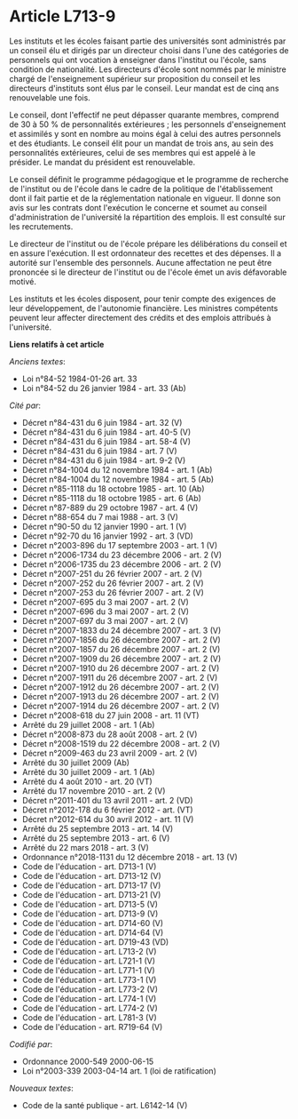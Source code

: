 # Article L713-9

Les instituts et les écoles faisant partie des universités sont administrés par un conseil élu et dirigés par un directeur
choisi dans l'une des catégories de personnels qui ont vocation à enseigner dans l'institut ou l'école, sans condition de
nationalité. Les directeurs d'école sont nommés par le ministre chargé de l'enseignement supérieur sur proposition du conseil
et les directeurs d'instituts sont élus par le conseil. Leur mandat est de cinq ans renouvelable une fois.

Le conseil, dont l'effectif ne peut dépasser quarante membres, comprend de 30 à 50 % de personnalités extérieures ; les
personnels d'enseignement et assimilés y sont en nombre au moins égal à celui des autres personnels et des étudiants. Le
conseil élit pour un mandat de trois ans, au sein des personnalités extérieures, celui de ses membres qui est appelé à le
présider. Le mandat du président est renouvelable.

Le conseil définit le programme pédagogique et le programme de recherche de l'institut ou de l'école dans le cadre de la
politique de l'établissement dont il fait partie et de la réglementation nationale en vigueur. Il donne son avis sur les
contrats dont l'exécution le concerne et soumet au conseil d'administration de l'université la répartition des emplois. Il
est consulté sur les recrutements.

Le directeur de l'institut ou de l'école prépare les délibérations du conseil et en assure l'exécution. Il est ordonnateur
des recettes et des dépenses. Il a autorité sur l'ensemble des personnels. Aucune affectation ne peut être prononcée si le
directeur de l'institut ou de l'école émet un avis défavorable motivé.

Les instituts et les écoles disposent, pour tenir compte des exigences de leur développement, de l'autonomie financière. Les
ministres compétents peuvent leur affecter directement des crédits et des emplois attribués à l'université.

**Liens relatifs à cet article**

_Anciens textes_:

  - Loi n°84-52 1984-01-26 art. 33
  - Loi n°84-52 du 26 janvier 1984 - art. 33 (Ab)

_Cité par_:

  - Décret n°84-431 du 6 juin 1984 - art. 32 (V)
  - Décret n°84-431 du 6 juin 1984 - art. 40-5 (V)
  - Décret n°84-431 du 6 juin 1984 - art. 58-4 (V)
  - Décret n°84-431 du 6 juin 1984 - art. 7 (V)
  - Décret n°84-431 du 6 juin 1984 - art. 9-2 (V)
  - Décret n°84-1004 du 12 novembre 1984 - art. 1 (Ab)
  - Décret n°84-1004 du 12 novembre 1984 - art. 5 (Ab)
  - Décret n°85-1118 du 18 octobre 1985 - art. 10 (Ab)
  - Décret n°85-1118 du 18 octobre 1985 - art. 6 (Ab)
  - Décret n°87-889 du 29 octobre 1987 - art. 4 (V)
  - Décret n°88-654 du 7 mai 1988 - art. 3 (V)
  - Décret n°90-50 du 12 janvier 1990 - art. 1 (V)
  - Décret n°92-70 du 16 janvier 1992 - art. 3 (VD)
  - Décret n°2003-896 du 17 septembre 2003 - art. 1 (V)
  - Décret n°2006-1734 du 23 décembre 2006 - art. 2 (V)
  - Décret n°2006-1735 du 23 décembre 2006 - art. 2 (V)
  - Décret n°2007-251 du 26 février 2007 - art. 2 (V)
  - Décret n°2007-252 du 26 février 2007 - art. 2 (V)
  - Décret n°2007-253 du 26 février 2007 - art. 2 (V)
  - Décret n°2007-695 du 3 mai 2007 - art. 2 (V)
  - Décret n°2007-696 du 3 mai 2007 - art. 2 (V)
  - Décret n°2007-697 du 3 mai 2007 - art. 2 (V)
  - Décret n°2007-1833 du 24 décembre 2007 - art. 3 (V)
  - Décret n°2007-1856 du 26 décembre 2007 - art. 2 (V)
  - Décret n°2007-1857 du 26 décembre 2007 - art. 2 (V)
  - Décret n°2007-1909 du 26 décembre 2007 - art. 2 (V)
  - Décret n°2007-1910 du 26 décembre 2007 - art. 2 (V)
  - Décret n°2007-1911 du 26 décembre 2007 - art. 2 (V)
  - Décret n°2007-1912 du 26 décembre 2007 - art. 2 (V)
  - Décret n°2007-1913 du 26 décembre 2007 - art. 2 (V)
  - Décret n°2007-1914 du 26 décembre 2007 - art. 2 (V)
  - Décret n°2008-618 du 27 juin 2008 - art. 11 (VT)
  - Arrêté du 29 juillet 2008 - art. 1 (Ab)
  - Décret n°2008-873 du 28 août 2008 - art. 2 (V)
  - Décret n°2008-1519 du 22 décembre 2008 - art. 2 (V)
  - Décret n°2009-463 du 23 avril 2009 - art. 2 (V)
  - Arrêté du 30 juillet 2009 (Ab)
  - Arrêté du 30 juillet 2009 - art. 1 (Ab)
  - Arrêté du 4 août 2010 - art. 20 (VT)
  - Arrêté du 17 novembre 2010 - art. 2 (V)
  - Décret n°2011-401 du 13 avril 2011 - art. 2 (VD)
  - Décret n°2012-178 du 6 février 2012 - art. (VT)
  - Décret n°2012-614 du 30 avril 2012 - art. 11 (V)
  - Arrêté du 25 septembre 2013 - art. 14 (V)
  - Arrêté du 25 septembre 2013 - art. 6 (V)
  - Arrêté du 22 mars 2018 - art. 3 (V)
  - Ordonnance n°2018-1131 du 12 décembre 2018 - art. 13 (V)
  - Code de l'éducation - art. D713-1 (V)
  - Code de l'éducation - art. D713-12 (V)
  - Code de l'éducation - art. D713-17 (V)
  - Code de l'éducation - art. D713-21 (V)
  - Code de l'éducation - art. D713-5 (V)
  - Code de l'éducation - art. D713-9 (V)
  - Code de l'éducation - art. D714-60 (V)
  - Code de l'éducation - art. D714-64 (V)
  - Code de l'éducation - art. D719-43 (VD)
  - Code de l'éducation - art. L713-2 (V)
  - Code de l'éducation - art. L721-1 (V)
  - Code de l'éducation - art. L771-1 (V)
  - Code de l'éducation - art. L773-1 (V)
  - Code de l'éducation - art. L773-2 (V)
  - Code de l'éducation - art. L774-1 (V)
  - Code de l'éducation - art. L774-2 (V)
  - Code de l'éducation - art. L781-3 (V)
  - Code de l'éducation - art. R719-64 (V)

_Codifié par_:

  - Ordonnance 2000-549 2000-06-15
  - Loi n°2003-339 2003-04-14 art. 1 (loi de ratification)

_Nouveaux textes_:

  - Code de la santé publique - art. L6142-14 (V)
